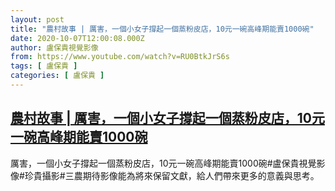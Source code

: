 ```yaml
---
layout: post
title: "農村故事 | 厲害，一個小女子撐起一個蒸粉皮店，10元一碗高峰期能賣1000碗"
date: 2020-10-07T12:00:08.000Z
author: 盧保貴視覺影像
from: https://www.youtube.com/watch?v=RU0BtkJrS6s
tags: [ 盧保貴 ]
categories: [ 盧保貴 ]
---
```

<!--1602072008000-->
[農村故事 | 厲害，一個小女子撐起一個蒸粉皮店，10元一碗高峰期能賣1000碗](https://www.youtube.com/watch?v=RU0BtkJrS6s)
------

<div>
厲害，一個小女子撐起一個蒸粉皮店，10元一碗高峰期能賣1000碗#盧保貴視覺影像#珍貴攝影#三農期待影像能為將來保留文獻，給人們帶來更多的意義與思考。
</div>
